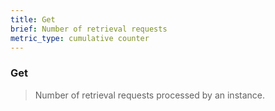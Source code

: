 ```yaml
---
title: Get
brief: Number of retrieval requests
metric_type: cumulative counter
---
```


### Get

> Number of retrieval requests processed by an instance.
